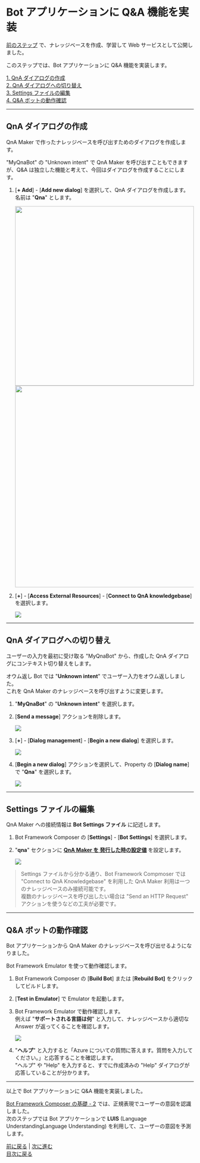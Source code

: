 # Bot アプリケーションに Q&A 機能を実装

[前のステップ](04_create_qnamaker_knowledgebase.md) で、ナレッジベースを作成、学習して Web サービスとして公開しました。

このステップでは、Bot アプリケーションに Q&A 機能を実装します。  

[1. QnA ダイアログの作成](#qna-%e3%83%80%e3%82%a4%e3%82%a2%e3%83%ad%e3%82%b0%e3%81%ae%e4%bd%9c%e6%88%90)  
[2. QnA ダイアログへの切り替え](#qna-%e3%83%80%e3%82%a4%e3%82%a2%e3%83%ad%e3%82%b0%e3%81%b8%e3%81%ae%e5%88%87%e3%82%8a%e6%9b%bf%e3%81%88)  
[3. Settings ファイルの編集](#settings-%e3%83%95%e3%82%a1%e3%82%a4%e3%83%ab%e3%81%ae%e7%b7%a8%e9%9b%86)  
[4. Q&A ボットの動作確認](#qa-%e3%83%9c%e3%83%83%e3%83%88%e3%81%ae%e5%8b%95%e4%bd%9c%e7%a2%ba%e8%aa%8d)

---

## QnA ダイアログの作成

QnA Maker で作ったナレッジベースを呼び出すためのダイアログを作成します。

"MyQnaBot" の "Unknown intent" で QnA Maker を呼び出すこともできますが、Q&A は独立した機能と考えて、今回はダイアログを作成することにします。

1. [**+ Add**] - [**Add new dialog**] を選択して、QnA ダイアログを作成します。
   名前は "**Qna**" とします。

   <img src="./images/05/bfcomp_add_qna_dialog.jpg" width="480px" />
   <br />
   <img src="./images/05/bfcomp_qna_dialog_name.jpg" width="540px" />

2. [**+**] - [**Access External Resources**] - [**Connect to QnA knowledgebase**] を選択します。

   ![](./images/05/bfcomp_add_qna_action.jpg)

---

## QnA ダイアログへの切り替え

ユーザーの入力を最初に受け取る "MyQnaBot" から、作成した QnA ダイアログにコンテキスト切り替えをします。

オウム返し Bot では "**Unknown intent**" でユーザー入力をオウム返ししました。  
これを QnA Maker のナレッジベースを呼び出すように変更します。

1. "**MyQnaBot**" の "**Unknown intent**" を選択します。

2. [**Send a message**] アクションを削除します。

   ![](./images/05/bfcomp_delete_action.jpg)

3. [**+**] - [**Dialog management**] - [**Begin a new dialog**] を選択します。

   ![](./images/05/bfcomp_unk_trigger_begin_qna_dialog.jpg)

4. [**Begin a new dialog**] アクションを選択して、Property の [**Dialog name**] で "**Qna**" を選択します。

   ![](./images/05/bfcomp_unk_trigger_dialog_name.jpg)

---

## Settings ファイルの編集

QnA Maker への接続情報は **Bot Settings ファイル** に記述します。

1. Bot Framework Composer の [**Settings**] - [**Bot Settings**] を選択します。

2. "**qna**" セクションに [**QnA Maker を 発行した時の設定値**](04_create_qnamaker_knowledgebase.md) を設定します。

   ![](./images/05/bfcomp_settings_qna.jpg)

> Settings ファイルから分かる通り、Bot Framework Compmoser では "Connect to QnA Knowledgebase" を利用した QnA Maker 利用は一つのナレッジベースのみ接続可能です。  
> 複数のナレッジベースを呼び出したい場合は "Send an HTTP Request" アクションを使うなどの工夫が必要です。

---

## Q&A ボットの動作確認

Bot アプリケーションから QnA Maker のナレッジベースを呼び出せるようになりました。

Bot Framework Emulator を使って動作確認します。

1. Bot Framework Composer の [**Build Bot**] または [**Rebuild Bot]** をクリックしてビルドします。

2. [**Test in Emulator**] で Emulator を起動します。

3. Bot Framework Emulator で動作確認します。  
   例えば "**サポートされる言語は何**" と入力して、ナレッジベースから適切な Answer が返ってくることを確認します。

   ![](./images/05/bfemu_test_qna.jpg)

4. "**ヘルプ**" と入力すると「Azure についての質問に答えます。質問を入力してください。」と応答することを確認します。  
   "ヘルプ" や "Help" を入力すると、すでに作成済みの "Help" ダイアログが応答していることが分かります。

---

以上で Bot アプリケーションに Q&A 機能を実装しました。

[Bot Framework Composer の基礎 - 2](03_composer_basic2.md) では、正規表現でユーザーの意図を認識しました。  
次のステップでは Bot アプリケーションで **LUIS** (Language UnderstandingLanguage Understanding) を利用して、ユーザーの意図を予測します。  

[前に戻る](04_create_qnamaker_knowledgebase.md) | [次に進む](06_composer_luis.md)  
[目次に戻る](../README.md)
